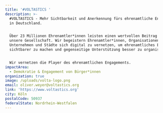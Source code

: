 ```yaml
---
title: '#VOLTASTICS '
description: >-
  #VOLTASTICS - Mehr Sichtbarkeit und Anerkennung fürs ehrenamtliche Engagement
  in Deutschland.


  Über 23 Millionen Ehrenamtler*innen leisten einen wertvollen Beitrag für
  unsere Gesellschaft. Wir begeistern Ehrenamtler*innen, Organisationen,
  Unternehmen und Städte sich digital zu vernetzen, um ehrenamtliches Engagement
  sichtbarer zu machen und gegenseitige Unterstützung besser zu organisieren.


  Wir vernetzen die Player des ehrenamtlichen Engagements.
impactArea:
  - Demokratie & Engagement von Bürger*innen
organization: true
image: /uploads/volta-logo.png
email: oliver.weyer@voltastics.org
link: 'https://www.voltastics.org'
city: Köln
postalCode: 50937
federalState: Nordrhein-Westfalen
---
```


